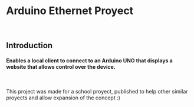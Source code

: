 # Arduino Ethernet Proyect
<br>

## **Introduction**
#### Enables a local client to connect to an Arduino UNO that displays a website that allows control over the device.
<br>

This project was made for a school proyect, published to help other similar proyects and allow expansion of the concept :)
